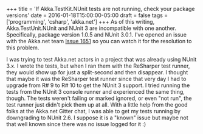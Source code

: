 +++
title = 'If Akka.TestKit.NUnit tests are not running, check your package versions'
date = 2016-01-18T15:00:00-05:00
draft = false
tags = ['programming', 'csharp', 'akka.net']
+++
As of this writing, Akka.TestUnit.NUnit and NUnit 3 are incompatible with one another. Specifically, package version 1.0.5 and NUnit 3.0.1. I've opened an issue with the Akka.net team [Issue 1651](https://github.com/akkadotnet/akka.net/issues/1651) so you can watch it for the resolution to this problem.

I was trying to test Akka.net actors in a project that was already using NUnit 3.x. I wrote the tests, but when I ran them with the ReSharper test runner, they would show up for just a split-second and then disappear. I thought that maybe it was the ReSharper test runner since that very day I had to upgrade from R# 9 to R# 10 to get the NUnit 3 support. I tried running the tests from the NUnit 3 console runner and experienced the same thing, though. The tests weren't failing or marked ignored, or even "not run", the test runner just didn't pick them up at all. With a little help from the good folks at the Akka.net Gitter chat, I was able to get my tests running by downgrading to NUnit 2.6. I suppose it is a "known" issue but maybe not that well known since there was no issue logged for it :)

<!--more-->
